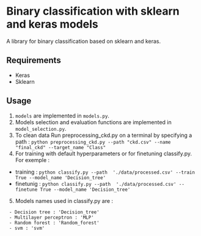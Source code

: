 # Binary classification with sklearn and keras models

A library for binary classification based on sklearn and keras.


## Requirements
- Keras
- Sklearn 

## Usage
1. ` models ` are implemented in `models.py`.
2. Models selection and evaluation functions are implemented in `model_selection.py`.
3. To clean data Run preprocessing_ckd.py on a terminal by specifying a path :
`python preprocessing_ckd.py --path "ckd.csv" --name "final_ckd" --target_name "Class"`
4. For training with default hyperparameters or for finetuning  classify.py. For exemple :
- training : `python classify.py --path  './data/processed.csv' --train True --model_name 'Decision_tree'` 
- finetunig : `python classify.py --path  './data/processed.csv' --finetune True --model_name 'Decision_tree'`
5. Models names used in classify.py are : 
```
 - Decision tree : 'Decision_tree'
 - Multilayer perceptron : 'MLP'
 - Random forest : 'Random_forest'
 - svm : 'svm'

```



